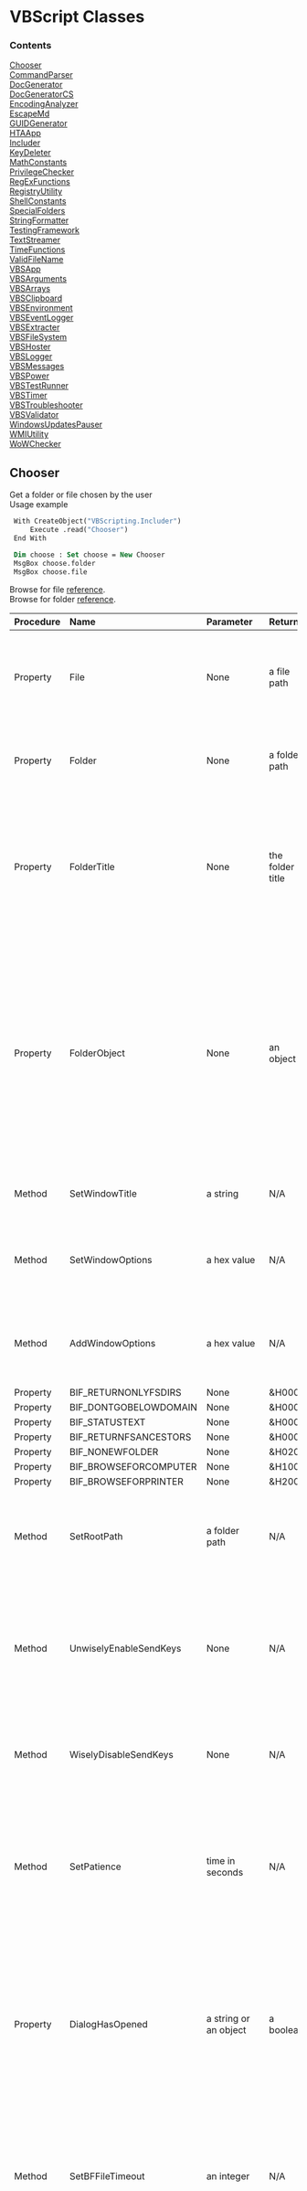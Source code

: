 # VBScript Classes

### Contents

[Chooser](#chooser)  
[CommandParser](#commandparser)  
[DocGenerator](#docgenerator)  
[DocGeneratorCS](#docgeneratorcs)  
[EncodingAnalyzer](#encodinganalyzer)  
[EscapeMd](#escapemd)  
[GUIDGenerator](#guidgenerator)  
[HTAApp](#htaapp)  
[Includer](#includer)  
[KeyDeleter](#keydeleter)  
[MathConstants](#mathconstants)  
[PrivilegeChecker](#privilegechecker)  
[RegExFunctions](#regexfunctions)  
[RegistryUtility](#registryutility)  
[ShellConstants](#shellconstants)  
[SpecialFolders](#specialfolders)  
[StringFormatter](#stringformatter)  
[TestingFramework](#testingframework)  
[TextStreamer](#textstreamer)  
[TimeFunctions](#timefunctions)  
[ValidFileName](#validfilename)  
[VBSApp](#vbsapp)  
[VBSArguments](#vbsarguments)  
[VBSArrays](#vbsarrays)  
[VBSClipboard](#vbsclipboard)  
[VBSEnvironment](#vbsenvironment)  
[VBSEventLogger](#vbseventlogger)  
[VBSExtracter](#vbsextracter)  
[VBSFileSystem](#vbsfilesystem)  
[VBSHoster](#vbshoster)  
[VBSLogger](#vbslogger)  
[VBSMessages](#vbsmessages)  
[VBSPower](#vbspower)  
[VBSTestRunner](#vbstestrunner)  
[VBSTimer](#vbstimer)  
[VBSTroubleshooter](#vbstroubleshooter)  
[VBSValidator](#vbsvalidator)  
[WindowsUpdatesPauser](#windowsupdatespauser)  
[WMIUtility](#wmiutility)  
[WoWChecker](#wowchecker)  


## Chooser
Get a folder or file chosen by the user  
Usage example  
  
```vb
 With CreateObject("VBScripting.Includer") 
     Execute .read("Chooser")
 End With 

 Dim choose : Set choose = New Chooser 
 MsgBox choose.folder 
 MsgBox choose.file 
```
  
Browse for file <a href="http://stackoverflow.com/questions/21559775/vbscript-to-open-a-dialog-to-select-a-filepath"> reference</a>.  
Browse for folder <a href="http://ss64.com/vb/browseforfolder.html"> reference</a>.  
  
| Procedure | Name | Parameter | Return | Comment |
| :-------- | :--- | :-------- | :----- | :------ |
|Property|File|None|a file path|Opens a Choose File dialog and returns the path of a file chosen by the user. Returns an empty string if no folder was selected. Note: The title bar text will say Choose File to Upload.|
|Property|Folder|None|a folder path|Opens a Browse For Folder dialog and returns the path of a folder chosen by the user. Returns an empty string if no folder was selected.|
|Property|FolderTitle|None|the folder title|Opens a Browse For Folder dialog and returns the title of a folder chosen by the user. The title for a normal folder is just the folder name. For a special folder like %UserProfile%, it may be something entirely different. Returns an empty string if no folder was selected.|
|Property|FolderObject|None|an object|Opens a Browse For Folder dialog and returns a Shell.Application BrowseForFolder object for a folder chosen by the user. This object has methods Title and Self.Path, corresponding to this class's FolderTitle and FolderPath, respectively. This method is recommended for when you need both the FolderTitle and FolderPath but only want the user to have to choose once. If no folder was selected, then TypeName(folderObj) = "Nothing" is True.|
|Method|SetWindowTitle|a string|N/A|Sets the title of the Browse For Folder window: i.e. the text below the titlebar.|
|Method|SetWindowOptions|a hex value|N/A|Sets the behavior or behaviors for the Browse For Folder window. The parameter is one or more of the BIF_ constants:  e.g. obj.BIF_EDITBOX + obj.BIF_NONEWFOLDER.|
|Method|AddWindowOptions|a hex value|N/A|Adds a behavior or behaviors to the Browse For Folder window. The parameter is one or more of the BIF_ constants:  e.g. obj.BIF_EDITBOX + obj.BIF_NONEWFOLDER.|
|Property|BIF_RETURNONLYFSDIRS|None|&H0001|None|
|Property|BIF_DONTGOBELOWDOMAIN|None|&H0002|None|
|Property|BIF_STATUSTEXT|None|&H0004|None|
|Property|BIF_RETURNFSANCESTORS|None|&H0008|None|
|Property|BIF_NONEWFOLDER|None|&H0200|None|
|Property|BIF_BROWSEFORCOMPUTER|None|&H1000|None|
|Property|BIF_BROWSEFORPRINTER|None|&H2000|None|
|Method|SetRootPath|a folder path|N/A|Sets the root folder that the Browse For Folder window will allow browsing. Environment variables are allowed. See also the UnwiselyEnableSendKeys method.|
|Method|UnwiselyEnableSendKeys|None|N/A|Optional. Not recommended. Enables sending keystrokes to the Choose File to Upload dialog in order to open at the RootFolder. There is a risk whenever using the WScript.Shell SendKeys method that keystrokes will be sent to the wrong window.|
|Method|WiselyDisableSendKeys|None|N/A|Default setting. Disables SendKeys. The Choose File to Upload dialog will open to the last place a file was selected, regardless of the RootFolder setting.|
|Method|SetPatience|time in seconds|N/A|Sets the maximum time in seconds that the File method waits for the Choose File to Upload dialog to appear before abandoning attempts to open the dialog at the folder specified by RootFolder. Applies only when SendKeys is enabled. Default is 5 (seconds).|
|Property|DialogHasOpened|a string or an object|a boolean|Waits for the specified dialog to appear, then returns False if the specified doesn't appear within the time specified by SetPatience, by default 5 (seconds). Parameter is either a string to match with the title bar text, as when browsing for a file, or else a WshScriptExec object, as when browsing for a folder. Used internally and by the unit test.|
|Method|SetBFFileTimeout|an integer|N/A|Sets the time in seconds after which the Browse For File (Choose File to Upload) dialog will be terminated if a file has not been chosen. A timeout of 0 will allow the dialog to remain open indefinitely. Intended to allow improved testing reliability. Default is 0.|
|Method|SetMaxExecLifetime|WShellExec object, exe, milliseconds|N/A|Terminates a WShellExec process (the Browse for File window for example) after the specified time in milliseconds. Timeout of 0 prevents termination. An example of the exe: "mshta.exe".|

## CommandParser
Command Parser  
  
Runs a specified command and searches the output for a phrase  
  
| Procedure | Name | Parameter | Return | Comment |
| :-------- | :--- | :-------- | :----- | :------ |
|Method|SetCommand|newCmd|N/A|Sets the command to run whose output will be searched. Required before calling GetResult.|
|Method|SetSearchPhrase|newSearchPhrase|N/A|Sets a phase to search for in the command's output. Required before calling GetResult.|
|Property|GetResult|None|a boolean|Runs the sepecified command and returns True if the specified phrase is found in the command output.|
|Method|SetStartPhrase|newStartPhrase|N/A|Sets a unique phrase to identify the output line after which the search begins. Optional. By defualt the output is searched from the beginning.|
|Method|SetStopPhrase|newStopPhrase|N/A|Sets a unique phrase to identify the line that follows the last line of the search. Optional. By defualt, the output is searched to the end.|

## DocGenerator
Generate html and markdown documentation for VBScript code based on well-formed comments.  
Usage Example  
```vb
 With CreateObject("VBScripting.Includer")
     Execute .read("DocGenerator")
 End With
 With New DocGenerator
     .SetTitle "VBScript Utility Classes Documentation"
     .SetDocName "TheDocs.html"
     .SetFilesToDocument "*.vbs | *.wsf | *.wsc"
     .SetScriptFolder = "..\..\class"
     .SetDocFolder = "..\.."
     .Generate
     .View
 End With
```
  
Example of well-formed comments before a Sub statement  
 Note: A remark is required for Methods (Subs).  
  
```vb
'Method: SubName
'Parameters: varName, varType
'Remark: Details about the parameters.
```
Example of well-formed comments before a Property or Function statement.  
Note: A Returns (or Return or Returns: or Return:) is required with a Property or Function.  
  
```vb
'Property: PropertyName
'Returns: a string
'Remark: A remark is not required for a Property or Function.
```
Notes for the comment syntax at the beginning of a script  
Use a single quote (') for general comments <br />  
- use a single quote by itself for an empty line <br />  
- Wrap VBScript code with <code>pre</code> tags, separating multiple lines with &lt;br /&gt;. <br />  
- Wrap other code with <code> code</code> tags, separating multiple lines with &lt;br /&gt;. <br />  
  
Use three single quotes for remarks that should not appear in the documentation <br />  
  
Use four single quotes (''''), if the script doesn't contain a class statement, to separate the general comments at the beginning of the file from the rest of the file.  
  
| Procedure | Name | Parameter | Return | Comment |
| :-------- | :--- | :-------- | :----- | :------ |
|Method|SetScriptFolder|a folder|N/A|Required. Must be set before calling the Generate method. Sets the folder containing the scripts to include in the generated documentation. Environment variables OK. Relative paths OK.|
|Method|SetDocFolder|a folder|N/A|Required. Must be set before calling the Generate method. Sets the folder of the documentation file. Environment variables OK. Relative paths OK.|
|Method|SetDocName|a filename|N/A|Required. Must be set before calling the Generate method. Specifies the name of the documentation file, including the filename extension (.html suggested).|
|Method|SetTitle|a string|N/A|Required. Must be set before calling the Generate method. Sets the title for the documentation.|
|Method|SetFilesToDocument|wildcard(s)|N/A|Optional. Specifies which files to document: default is <strong> *.vbs </strong>. Separate multiple wildcards with &#124;|
|Method|Generate|None|N/A|Generate comment-based documentation for the scripts in the specified folder.|
|Method|View|None|N/A|Open the documentation file for viewing|
|Property|Colorize|-|-|Gets or sets whether a &lt;pre&gt; code blocks (assumed to be VBScript) in the markdown document are colorized. If False (experimental, with GFM), the code lines should not wrap. Default is True.|

## DocGeneratorCS
 DocGeneratorCS class  
  
 Generates html and markdown documentation for C# code from compiler-generated xml files based on three-slash (///) code comments.<br />  
 Four base tags are supported: summary, parameters, returns, and remarks.<br />  
 Within these tags, html tags are supported. <br />  
 Note: Html tags may result in malformed markdown table rows when there is whitespace between adjacent tags.  
  
| Procedure | Name | Parameter | Return | Comment |
| :-------- | :--- | :-------- | :----- | :------ |
|Property|XmlFolder|-|-|Required. Gets or sets the folder containing the .xml files autogenerated by the C# compiler. Relative paths and environment variables are supported.|
|Property|OutputFile|-|-|Required. Gets or sets the path and base name of the output files, not including  the .html and .md filename extensions. Older versions, if any, will be overwritten. Relative paths and environment variables are supported.|
|Method|Generate|None|N/A|Generates html and markdown code documentation. Requires .xml files to have been generated by the C# compiler.|
|Method|ViewHtml|None|N/A|Opens the html document with the default viewer.|
|Method|ViewMarkdown|None|N/A|Opens the markdown document with the default viewer.|

## EncodingAnalyzer
Provides various properties to analyze a file's encoding  
Usage example  
```vb
With CreateObject("VBScripting.Includer")
    Execute .read("EncodingAnalyzer")
End With
 
With New EncodingAnalyzer.SetFile(WScript.Arguments(0))
    MsgBox "isUTF16LE: " & .isUTF16LE
End With
```
  
Stackoverflow references: <a href="http://stackoverflow.com/questions/3825390/effective-way-to-find-any-files-encoding"> 1</a>, <a href="http://stackoverflow.com/questions/1410334/filesystemobject-reading-unicode-files"> 2</a>.  
  
| Procedure | Name | Parameter | Return | Comment |
| :-------- | :--- | :-------- | :----- | :------ |
|Property|SetFile|a filespec|an object self reference|Required. Specifies the file whose encoding is to be determined. Relative paths are permitted, relative to the current directory.|
|Property|isUTF16LE|None|a boolean|Returns a boolean indicating whether the file specified by SetFile is Unicode Little Endian, <strong> aka Unicode</strong>.|
|Property|isUTF16BE|None|a boolean|Returns a boolean indicating whether the file specified by SetFile is Unicode Big Endian.|
|Property|isUTF7|None|a boolean|Returns a boolean indicating whether the file specified by SetFile is UTF7.|
|Property|isUTF8|None|a boolean|Returns a boolean indicating whether the file specified by SetFile is UTF8.|
|Property|isUTF32|None|a boolean|Returns a boolean indicating whether the file specified by SetFile is UTF32.|
|Property|isAscii|None|a boolean|Returns a boolean indicating whether the file specified by SetFile is Ascii.|
|Property|GetType|None|a string|Returns one of the following strings according the format of the file set by SetFile: Ascii, UTF16LE, UTF16BE, UTF7, UTF8, UTF32.|
|Property|GetCurrentDirectory|None|a folder|Returns the current directory|
|Method|SetCurrentDirectory|a folder|N/A|Sets the current directory.|
|Property|GetByte|BOM byte number|an integer|Returns the Ascii value, 0 to 255, of the byte specified. The parameter must be an integer: one of 0, 1, 2, or 3. These represent the first four bytes in the file, the Byte Order Mark (BOM).|

## EscapeMd
EscapeMd and EscapeMd2 Functions  
Escapes markdown special characters.  
  
| Procedure | Name | Parameter | Return | Comment |
| :-------- | :--- | :-------- | :----- | :------ |
|Property|EscapeMd|unescaped string|escaped string|Returns a string with Markdown special characters escaped.|
|Property|EscapeMd2|unescaped string|escaped string|Returns a string with a minimal amount of Markdown special characters escaped. <a href="http://www.theukwebdesigncompany.com/articles/entity-escape-characters.php"> Escape codes</a>.|

## GUIDGenerator
Generate a unique GUID  
Usage example  
```vb
 With CreateObject("VBScripting.Includer")
     Execute .read("GUIDGenerator")
 End With
 InputBox "",, New GUIDGenerator
```
  
| Procedure | Name | Parameter | Return | Comment |
| :-------- | :--- | :-------- | :----- | :------ |
|Property|Generate|None|a GUID|Returns a unique GUID. Generate is the default property for the class, so the property name is optional. A sample GUID: {928507A9-7958-4E6E-A0B1-C33A5D4D602A}|
|Method|SetUppercase|None|N/A|Configure the Generate property to return uppercase, the default.|
|Method|SetLowercase|None|N/A|Configure the Generate property to return lowercase|

## HTAApp
HTAApp class  
Supports the VBSApp class, providing .hta functionality.  
  
| Procedure | Name | Parameter | Return | Comment |
| :-------- | :--- | :-------- | :----- | :------ |
|Method|Sleep|an integer|N/A|Pauses execution of the script or .hta for the specified number of milliseconds.|
|Method|PrepareToSleep|None|N/A|Required before calling the Sleep method when AlwaysPrepareToSleep is False in HTAApp.config.|
|Property|GetFilespec|None|a string|Returns the filespec of the calling .hta file.|
|Property|GetArgs|None|an array|Returns the mshta.exe command line args as an array, including the .hta filespec, which has index 0.|

## Includer
  
The Includer object helps with dependency management, and can be used in a .wsf, .vbs, or .hta script.  
  
How it works: The Read method returns the contents of a .vbs class file--or any other text file.  
  
Usage example  
```vb
 With CreateObject("VBScripting.Includer")
     Execute .read("WMIUtility.vbs") '.vbs may be omitted
     Execute .read("TextStreamer")
 End With
 Dim wmi : Set wmi = New WMIUtility
 Dim streamer : Set streamer = New TextStreamer 
```
  
Relative paths may be used and are relative to the location of the class folder.  
  
Registration  
  
Although Windows Script Component (.wsc) files must be registered--unless used with GetObject("script:" & AbsolutePathToWscFile)--right clicking <code> Includer.wsc</code> and selecting Register probably <strong> will not work</strong>. Instead,  
1) Run the Setup.vbs in the project folder. Or,  
2) Run the following commands in a command window with elevated privileges. The first command applies to 64-bit systems and 32-bit systems. The second command applies only to 64-bit systems.  
  
<code>     %SystemRoot%\System32\regsvr32.exe &lt;absolute-path-to&gt;\Includer.wsc </code> <br /> <code>     %SystemRoot%\SysWow64\regsvr32.exe &lt;absolute-path-to&gt;\Includer.wsc </code>  
  
| Procedure | Name | Parameter | Return | Comment |
| :-------- | :--- | :-------- | :----- | :------ |
|Property|GetObj|className|An object|Returns an object based on the VBScript class with the specified name. Requires a .wsc Windows Script Component file in \class\wsc. See StringFormatter.wsc for an example.|
|Property|Read|a file|the file contents|Returns the contents of the specified file, which may be expressed either as an abolute path, or as a relative path relative to the <code> class</code> folder. The file name extension may be omitted for .vbs files.|
|Property|ReadFrom|file, path|file contents|Returns the contents of the specified file, which may be expressed either as an abolute path, or as a relative path relative to the path specified. The file name extension may be omitted for .vbs files.|
|Property|LibraryPath|None|a folder path|Returns the resolved, absolute path of the folder that contains Includer.wsc, which is the reference for relative paths passed to the Read and ReadFrom methods.|

## KeyDeleter
Deletes a registry key and all of its subkeys.  
  
| Procedure | Name | Parameter | Return | Comment |
| :-------- | :--- | :-------- | :----- | :------ |
|Method|DeleteKey|root, key|N/A|Deletes the specified registry key and all of its subkeys. Use one of the root constants for the first parameter.|
|Property|HKCR|None|&H80000000|Provides a value suitable for the first parameter of the DeleteKey method.|
|Property|HKCU|None|&H80000001|Provides a value suitable for the first parameter of the DeleteKey method.|
|Property|HKLM|None|&H80000002|Provides a value suitable for the first parameter of the DeleteKey method.|
|Property|HKU|None|&H80000003|Provides a value suitable for the first parameter of the DeleteKey method.|
|Property|HKCC|None|&H80000005|Provides a value suitable for the first parameter of the DeleteKey method.|
|Property|Result|None|an integer|Returns a code indicating the result of the most recent DeleteKey call. Codes can be looked up in <a href="https://msdn.microsoft.com/en-us/library/aa393978(v=vs.85).aspx">WbemErrEnum</a>|
|Property|Delete|a boolean|a boolean|Gets or sets the boolean that controls whether the key is actually deleted.|

## MathConstants
| Procedure | Name | Parameter | Return | Comment |
| :-------- | :--- | :-------- | :----- | :------ |
|Property|Pi|None|3.14159...|None|
|Property|DEGRAD|None|Pi/180|Used to convert degrees to radians|
|Property|RADEG|None|180/Pi|Used to convert radians to degrees|

## PrivilegeChecker
Default property Privileged returns True if the calling script has elevated privileges.  
Usage example  
```vb
 With CreateObject("VBScripting.Includer") 
     Execute .read("PrivilegeChecker") 
 End With 
 Dim pc : Set pc = New PrivilegeChecker 
 If pc Then 
     WScript.Echo "Privileges are elevated" 
 Else 
     WScript.Echo "Privileges are not elevated" 
 End If 
```
  
Reference: <a href="http://stackoverflow.com/questions/4051883/batch-script-how-to-check-for-admin-rights/21295806"> stackoverflow.com</a>  
  
| Procedure | Name | Parameter | Return | Comment |
| :-------- | :--- | :-------- | :----- | :------ |
|Property|Privileged|None|a boolean|Returns True if the calling script is running with elevated privileges, False if not. Privileged is the default property.|

## RegExFunctions
Regular Expression functions - a work in progress  
  
Usage example  
```vb
  With CreateObject("VBScripting.Includer")
      Execute .read("RegExFunctions")
  End With
  
  Dim reg : Set reg = New RegExFunctions
  reg.SetTestString "'Method SetSomething"
  reg.SetPattern "(M).*(od).*(tS)"
  
  Dim s, submatch, subs : s = ""
  Set subs = reg.GetSubMatches
  
  For Each submatch In subs
      s = s & " " & submatch
  Next
  MsgBox s 'M od tS 
```
  
| Procedure | Name | Parameter | Return | Comment |
| :-------- | :--- | :-------- | :----- | :------ |
|Property|Pattern|wildcard|a regex expression|Returns a regex expression equivalent to the specified wildcard expression(s). Delimit multiple wildcards with |.|
|Property|re|None|an object reference|Returns a reference to the RegExp object instance|
|Method|SetPattern|a regex pattern|N/A|Required before calling FirstMatch or GetSubMatches. Sets the pattern of the RegExp object instance|
|Method|SetTestString|a string|N/A|Required before calling FirstMatch or GetSubMatches. Specifies the string against which the regex pattern will be tested.|
|Method|SetIgnoreCase|a boolean|N/A|Optional. Specifies whether the regex object will ignore case. Default is False.|
|Method|SetGlobal|a boolean|N/A|Optional. Specifies whether the pattern should match all occurrences in the search string or just the first one. Default is False.|
|Property|GetSubMatches|None|an object|Returns the RegExp SubMatches object for the specified pattern and test string. The matches can be accessed with a For Each loop. See general usage comments. Work in progress. You must handle errors in case there are no matches.|
|Property|FirstMatch|None|a string|Regarding the string specified by SetTestString, returns the first substring in the string that matches the regex pattern specified by SetPattern.|

## RegistryUtility
Provides functions relating to the Windows&reg; registry  
  
Usage example  
```vb
  With CreateObject("VBScripting.Includer") 
      Execute .read("RegistryUtility") 
  End With 
  Dim reg : Set reg = New RegistryUtility 
  Dim key : key = "SOFTWARE\Microsoft\Windows NT\CurrentVersion" 
  MsgBox reg.GetStringValue(reg.HKLM, key, "ProductName") 
```
  
Set valueName to vbEmpty or "" (two double quotes) to specify a key's default value.  
  
StdRegProv docs <a href="https://msdn.microsoft.com/en-us/library/aa393664(v=vs.85).aspx"> online</a>.  
  
| Procedure | Name | Parameter | Return | Comment |
| :-------- | :--- | :-------- | :----- | :------ |
|Method|SetPC|a computer name|N/A|Optional. A dot (.) can be used for the local computer (default), in place of the computer name.|
|Property|GetStringValue|rootKey, subKey, valueName|a string|Returns the value of the specified registry location. The specified registry entry must be of type string (REG_SZ).|
|Method|SetStringValue|rootKey, subKey, valueName, value|N/A|Writes the specified REG_SZ value to the specified registry location. Writing to HKLM or HKCR requires elevated privileges.|
|Property|GetExpandedStringValue|rootKey, subKey, valueName|a string|Returns the value of the specified registry location. The specified registry entry must be of type REG_EXPAND_SZ.|
|Method|SetExpandedStringValue|rootKey, subKey, valueName, value|N/A|Writes the specified REG_EXPAND_SZ value to the specified registry location. Writing to HKLM or HKCR requires elevated privileges.|
|Property|GetDWordValue|rootKey, subKey, valueName|a string|Returns the value of the specified registry location. The specified registry entry must be of type REG_EXPAND_SZ.|
|Method|SetDWordValue|rootKey, subKey, valueName, value|N/A|Writes the specified REG_EXPAND_SZ value to the specified registry location. Writing to HKLM or HKCR requires elevated privileges.|
|Property|HKLM|None|&H80000002|Represents HKEY_LOCAL_MACHINE. For use with the rootKey parameter.|
|Property|HKCU|None|&H80000001|Represents HKEY_CURRENT_USER. For use with the rootKey parameter.|
|Property|HKCR|None|&H80000000|Represents HKEY_CLASSES_ROOT. For use with the rootKey parameter.|
|Property|GetPC|None|a string|Returns the name of the current computer. <strong> .</strong> (dot) indicates the local computer.|
|Property|GetRegValueType|rootKey, subKey, valueName|an integer|Returns a registry key value type integer.|
|Method|EnumValues|rootKey, subKey, aNames, aTypes|N/A|Enumerates the value names and their types for the specified key. The aNames and aTypes parameters are populated with arrays of key value name strings and type integers, respectively. Wraps the StdRegProv EnumValues method, effectively fixing its <a href="https://groups.google.com/forum/#!topic/microsoft.public.win32.programmer.wmi/10wMqGWIfms"> lonely Default Value bug</a>, except that with HKCR and HKLM, elevated privileges are required or else aNames and aValues may be null if the default value is the only value.|
|Property|REG_SZ|None|1|Returns a registry value type constant.|
|Property|REG_EXPAND_SZ|None|2|Returns a registry value type constant.|
|Property|REG_BINARY|None|3|Returns a registry value type constant.|
|Property|REG_DWORD|None|4|Returns a registry value type constant.|
|Property|REG_MULTI_SZ|None|7|Returns a registry value type constant.|
|Property|REG_QWORD|None|11|Returns a registry value type constant.|
|Property|GetRegValueTypeString|rootKey, subKey, valueName|a string|Returns a registry key value type string suitable for use with WScript.Shell RegWrite method argument #3. That is, one of "REG_SZ", "REG_EXPAND_SZ", "REG_BINARY", or "REG_DWORD".|

## ShellConstants
Constants for use with WScript.Shell.Run  
  
| Procedure | Name | Parameter | Return | Comment |
| :-------- | :--- | :-------- | :----- | :------ |
|Property|RunHidden|None|0|Window opens hidden. <br /> For use with Run method parameter #2|
|Property|RunNormal|None|1|Window opens normal. <br /> For use with Run method parameter #2|
|Property|RunMinimized|None|2|Window opens minimized. <br /> For use with Run method parameter #2|
|Property|RunMaximized|None|3|Window opens maximized. <br /> For use with Run method parameter #2|
|Property|Synchronous|None|True|Script execution halts and waits for the called process to exit. <br /> For use with Run method parameter #3|
|Property|Asynchronous|None|False|Script execution proceeds without waiting for the called process to exit. <br /> For use with Run method parameter #3|

## SpecialFolders
An enum and wrapper for WScript.Shell.SpecialFolders  
Usage example  
```vb
     With CreateObject("VBScripting.Includer") 
         Execute .read("SpecialFolders") 
     End With 
   
     Dim sf : Set sf = New SpecialFolders 
     MsgBox sf.GetPath(sf.AllUsersDesktop) 'C:\Users\Public\Desktop 
```
  
| Procedure | Name | Parameter | Return | Comment |
| :-------- | :--- | :-------- | :----- | :------ |
|Property|GetPath|a special folder alias|a folder path|Returns the absolute path of the specified special folder. This is the default property, so the property name is optional.|
|Property|GetAliasList|None|a string|Returns a comma + space delimited list of the aliases of all the special folders.|
|Property|GetAliasArray|None|an array of strings|Returns an array of the aliases of all the special folders.|
|Property|AllUsersDesktop|None|a string|Returns a special folder alias having the exact same characters as the property name|
|Property|AllUsersStartMenu|None|a string|Returns a special folder alias having the exact same characters as the property name|
|Property|AllUsersPrograms|None|a string|Returns a special folder alias having the exact same characters as the property name|
|Property|AllUsersStartup|None|a string|Returns a special folder alias having the exact same characters as the property name|
|Property|Desktop|None|a string|Returns a special folder alias having the exact same characters as the property name|
|Property|Favorites|None|a string|Returns a special folder alias having the exact same characters as the property name|
|Property|Fonts|None|a string|Returns a special folder alias having the exact same characters as the property name|
|Property|MyDocuments|None|a string|Returns a special folder alias having the exact same characters as the property name|
|Property|NetHood|None|a string|Returns a special folder alias having the exact same characters as the property name|
|Property|PrintHood|None|a string|Returns a special folder alias having the exact same characters as the property name|
|Property|Programs|None|a string|Returns a special folder alias having the exact same characters as the property name|
|Property|Recent|None|a string|Returns a special folder alias having the exact same characters as the property name|
|Property|SendTo|None|a string|Returns a special folder alias having the exact same characters as the property name|
|Property|StartMenu|None|a string|Returns a special folder alias having the exact same characters as the property name|
|Property|Startup|None|a string|Returns a special folder alias having the exact same characters as the property name|
|Property|Templates|None|a string|Returns a special folder alias having the exact same characters as the property name|

## StringFormatter
 StringFormatter.vbs is the script for StringFormatter.wsc  
  
Provides string formatting functions  
  
Three instantiation examples:  
```vb
 With CreateObject("VBScripting.Includer") 
      Execute .read("StringFormatter") 
      Dim fm : Set fm = New StringFormatter 
 End With 
```
or   
```vb
 With CreateObject("VBScripting.Includer") 
      Dim fm : Set fm = .GetObj("StringFormatter") 
 End With 
```
or   
```vb
 Dim fm : Set fm = CreateObject("VBScripting.StringFormatter") 
```
Usage examples:  
```vb
 WScript.Echo fm.format(Array("MsgBox ""%s: "" & %s", "Result", -5.1)) 'MsgBox "Result: " & -5.1 
 
 WScript.Echo fm.pluralize(3, "dog") '3 dogs 
 WScript.Echo fm.pluralize(1, "dog") '1 dog 
 WScript.Echo fm.pluralize(0, "dog") '0 dogs 
 fm.SetZeroSingular 
 WScript.Echo fm.pluralize(0, "dog") '0 dog 
 WScript.Echo fm.pluralize(1, Split("person people")) '1 person 
 WScript.Echo fm.pluralize(2, Split("person people")) '2 people 
 WScript.Echo fm.pluralize(12, "egg") '12 eggs 
```
  
| Procedure | Name | Parameter | Return | Comment |
| :-------- | :--- | :-------- | :----- | :------ |
|Property|Format|array|a string|Returns a formatted string. The parameter is an array whose first element contains the pattern of the returned string. The first %s in the pattern is replaced by the next element in the array. The second %s in the pattern is replaced by the next element in the array, and so on. Variant subtypes tested OK with %s include string, integer, and single. Format is the default property for the class, so the property name is optional. If there are too many or too few %s instances, then an error will be raised.|
|Method|SetSurrogate|a string|N/A|Optional. Sets the string that the Format method will replace with the specified array element(s), %s by default.|
|Property|Pluralize|count, noun|a string|Returns a string that may or may not be pluralized, depending on the specified count. If the noun has irregular pluralization, pass in a two-element array: <code> Split("person people")</code>. Otherwise, you may pass in either a singular noun as a string, <code> red herring</code>, or else a two-element array, <code> Split("red herring | red herrings", "|")</code>.|
|Method|SetZeroSingular|None|N/A|Optional. Changes the default behavior of considering a count of zero to be plural.|
|Method|SetZeroPlural|None|N/A|Optional. Restores the default behavior of considering a count of zero to be plural.|

## TestingFramework
A lightweight testing framework  
Usage example  
 ```vb
     With CreateObject("VBScripting.Includer") 
         Execute .read("VBSValidator") 
         Execute .read("TestingFramework") 
     End With 
     Dim val : Set val = New VBSValidator 'class under test 
     With New TestingFramework 
         .describe "VBSValidator class" 
         .it "should return False when IsBoolean is given a string" 
             .AssertEqual val.IsBoolean("sdfjke"), False 
         .it "should raise an error when EnsureBoolean is given a string" 
             Dim nonBool : nonBool = "a string" 
             On Error Resume Next 
                 val.EnsureBoolean(nonBool) 
                 .AssertErrorRaised 
                 Dim errDescr : errDescr = Err.Description 'capture the error information 
                 Dim errSrc : errSrc = Err.Source 
             On Error Goto 0 
     End With 
```
  
 See also VBSTestRunner  
  
| Procedure | Name | Parameter | Return | Comment |
| :-------- | :--- | :-------- | :----- | :------ |
|Method|describe|unit description|N/A|Sets the description for the unit under test. E.g. .describe "DocGenerator class"|
|Method|it|an expectation|N/A|Sets the specification, a.k.a. spec, which is a description of some expectation to be met by the unit under test. E.g. .it "should return an integer"|
|Property|GetSpec|None|a string|Returns the specification string for the current spec.|
|Method|ShowPendingResult|None|N/A|Flushes any pending results. Generally for internal use, but may occasionally be helpful prior to an ad hoc StdOut comment, so that the comment shows up in the output in its proper place.|
|Method|AssertEqual|actual, expected|N/A|Asserts that the specified two variants, of any subtype, are equal.|
|Method|AssertErrorRaised|None|N/A|Asserts that an error should be raised by one or more of the preceeding statements. The statement(s), together with the AssertErrorRaised statement, should be wrapped with an <br /> <pre style='white-space: nowrap;'> On Error Resume Next <br /> On Error Goto 0 </pre> block.|
|Method|DeleteFiles|an array|N/A|Deletes the specified files. The parameter is an array of filespecs. Relative paths may be used.|
|Property|MessageAppeared|caption, seconds, keys|a boolean|Waits for the specified maximum time (seconds) for a dialog with the specified title-bar text (caption). If the dialog appears, acknowleges it with the specified keystrokes (keys) and returns True. If the time elapses without the dialog appearing, returns False.|
|Method|ShowSendKeysWarning|None|N/A|Shows a SendKeys warning: a warning message to not make mouse clicks or key presses.|
|Method|CloseSendKeysWarning|None|N/A|Closes the SendKeys warning.|

## TextStreamer
Open a file as a text stream for reading, writing, or appending.  
Methods for use with the text stream that is returned by the Open method:  
<em> Reading methods: </em> Read, ReadLine, ReadAll <br /> <em> Writing methods: </em> Write, WriteLine, WriteBlankLines <br /> <em> Reading or Writing methods: </em> Close, Skip, SkipLine <br /> <em> Reading or writing properties: </em> AtEndOfLine, AtEndOfStream, Column, Line  
  
| Procedure | Name | Parameter | Return | Comment |
| :-------- | :--- | :-------- | :----- | :------ |
|Property|Open|None|an object|Returns a text stream object according to the specified settings (methods beginning with Set...)|
|Method|SetFile|a filespec|N/A|Specifies the file to be opened by the text streamer. Can include environment variable names. The default file is a random-named .txt file on the desktop.|
|Method|SetFolder|a folder|N/A|Specifies the folder of the file to be opened by the text streamer. Can include environment variables. Default is %UserProfile%\Desktop|
|Method|SetFileName|a file name|N/A|Specifies the file name, including extension, of the file to be opened by the text streamer. Default is a randomly named .txt file.|
|Method|SetForReading|None|N/A|Prepares the text stream to be opened for reading|
|Method|SetForWriting|None|N/A|Prepares the text stream to be opened for writing|
|Method|SetForAppending|None|N/A|Prepares the text stream to be opened for appending (default)|
|Method|SetCreateNew|None|N/A|Allows a new file to be created (default)|
|Method|SetDontCreateNew|None|N/A|Prevents a new file from being created if the file doesn't already exist|
|Method|SetAscii|None|N/A|Sets the expectation that the file will be Ascii (default)|
|Method|SetUnicode|None|N/A|Sets the expectation that the file will be Unicode|
|Method|SetSystemDefault|None|N/A|Uses Ascii or Unicode according to the system default|
|Method|View|None|N/A|Opens the file for viewing|
|Method|CloseViewer|None|N/A|Close the file viewer. From the docs: Use the Terminate method only as a last resort since some applications do not clean up properly. As a general rule, let the process run its course and end on its own. The Terminate method attempts to end a process using the WM_CLOSE message. If that does not work, it kills the process immediately without going through the normal shutdown procedure.|
|Method|SetViewer|filespec|N/A|Sets the filespec of an alternate file viewer to use with the View method.The default viewer is Notepad.|
|Method|Delete|None|N/A|Deletes the streamer file|
|Method|Run|None|N/A|Open/Run the file, assuming it has an executable file extension.|
|Property|GetFile|None|a filespec|Returns the filespec of the file that is open or set to be opened by the text streamer. Environment variables are not expanded.|
|Property|GetFileName|None|a file name|Returns the file name of the file that is open or set to be opened by the text streamer. Environment variables are not expanded.|
|Property|GetFolder|None|a folder|Returns the folder of the file that is open or set to be opened by the text streamer. Environment variables are not expanded.|
|Property|GetCreateMode|None|a boolean|Gets the current CreateMode setting. Returns one of these stream constants: bDontCreateNew or bCreateNew.|
|Property|GetStreamMode|None|an integer|Gets the current StreamMode setting. Returns one of these stream constants: iForReading, iForWriting, iForAppending|
|Property|GetStreamFormat|None|a tristate boolean|Gets the current StreamFormat setting. Returns one of these stream constants: tbAscii, tbUnicode, tbSystemDefault|

## TimeFunctions
| Procedure | Name | Parameter | Return | Comment |
| :-------- | :--- | :-------- | :----- | :------ |
|Method|SetFirstDOW|an integer|N/A|Specifies the first day of the week. Parameter can be one of the VBScript constants vbSunday, vbMonday, ...|
|Property|LetDOWBeAbbreviated|a boolean|N/A|Specifies whether day-of-the-week strings should be abbreviated: Default is False.|
|Property|TwoDigit|a number|a two-char string|Returns a two-char string that may have a leading 0, given a numeric integer/string/variant of length one or two|
|Property|DOW|a date|a day of the week|Returns a day of the week string, e.g. Monday, given a VBS date|
|Property|GetFormattedDay|a date|a date string|Returns a formatted day string; e.g. 2016-09-15-Sat|
|Property|GetFormattedTime|a date|a date string|Returns a formatted 24-hr time string: e.g. 13:38:45 or 00:45:32|

## ValidFileName
Provides for modifying a string to remove characters that are not suitable for use in a Windows&reg; file name.  
Usage Example  
```vb
     With CreateObject("VBScripting.Includer") 
         Execute .read("ValidFileName") 
     End With 
  
     MsgBox GetValidFileName("test\ing") 'test-ing 
```
  
ValidFileName.vbs provides an example of introductory comments in a script that lacks a Class statement: With DocGenerator.vbs, a line beginning with '''' (four single quotes) may be used instead of a Class statement, in order to end the introductory comments section.  
  
| Procedure | Name | Parameter | Return | Comment |
| :-------- | :--- | :-------- | :----- | :------ |
|Property|GetValidFileName|a file name candidate|a valid file name|Returns a string suitable for use as a file name: Removes <strong> \ / : * ? " < > | %20 # </strong> and replaces them with a hyphen/dash (-)|

## VBSApp
VBSApp class  
Intended to support identical handling of class procedures by .vbs/.wsf files and .hta files.  
This can be useful when writing a class that might be used in both types of "apps".  
Four ways to instantiate  
For .vbs/.wsf scripts,  
 ```vb
  Dim app : Set app = CreateObject("VBScripting.VBSApp") 
  app.Init WScript 
```
For .hta applications,  
 ```vb
  Dim app : Set app = CreateObject("VBScripting.VBSApp") 
  app.Init document 
```
If the script may be used in .vbs/.wsf scripts or .hta applications  
 ```vb
  With CreateObject("VBScripting.Includer") 
      Execute .read("VBSApp") 
  End With 
  Dim app : Set app = New VBSApp 
```
Alternate method for both .hta and .vbs/.wsf,  
 ```vb
  Set app = CreateObject("VBScripting.VBSApp") 
  If "HTMLDocument" = TypeName(document) Then 
      app.Init document 
  Else app.Init WScript 
  End If 
```
Examples  
 ```vb
  'test.vbs "arg one" "arg two" 
  With CreateObject("VBScripting.Includer") 
      Execute .read("VBSApp") 
  End With 
  Dim app : Set app = New VBSApp 
  MsgBox app.GetName 'test.vbs 
  MsgBox app.GetArg(1) 'arg two 
  MsgBox app.GetArgsCount '2 
  app.Quit 
```
  
 ```vb
  <!-- test.hta "arg one" "arg two" --> 
  <hta:application icon="msdt.exe"> 
      <script language="VBScript"> 
          With CreateObject("VBScripting.Includer") 
              Execute .read("VBSApp") 
          End With 
          Dim app : Set app = New VBSApp 
          MsgBox app.GetName 'test.hta 
          MsgBox app.GetArg(1) 'arg two 
          MsgBox app.GetArgsCount '2 
          app.Quit 
      </script> 
  </hta:application> 
```
  
| Procedure | Name | Parameter | Return | Comment |
| :-------- | :--- | :-------- | :----- | :------ |
|Property|GetArgs|None|array of strings|Returns an array of command-line arguments.|
|Property|GetArgsString|None|a string|Returns the command-line arguments string. Can be used when restarting a script for example, in order to retain the original arguments. Each argument is wrapped wih double quotes. The return string has a leading space, by design, unless there are no arguments.|
|Property|GetArg|an integer|a string|Returns the command-line argument having the specified zero-based index.|
|Property|GetArgsCount|None|an integer|Returns the number of arguments.|
|Property|GetFullName|None|a string|Returns the filespec of the calling script or hta.|
|Property|GetFileName|None|a string|Returns the name of the calling script or hta, including the filename extension.|
|Property|GetBaseName|None|a string|Returns the name of the calling script or hta, without the filename extension.|
|Property|GetExtensionName|None|a string|Returns the filename extension of the calling script or hta.|
|Property|GetParentFolderName|None|a string|Returns the folder that contains the calling script or hta.|
|Property|GetExe|None|a string|Returns "mshta.exe" to hta files, and "wscript.exe" or "cscript.exe" to scripts, depending on the host.|
|Method|RestartWith|#1: host; #2: switch; #3: elevating|N/A|Restarts the script/app with the specified host (typically "wscript.exe", "cscript.exe", or "mshta.exe") and retaining the command-line arguments. Paramater #2 is a cmd.exe switch, "/k" or "/c". Parameter #3 is a boolean, True if restarting with elevated privileges. If userInteractive, first warns user that the User Account Control dialog will open.|
|Method|SetUserInteractive|boolean|N/A|Sets userInteractive value. Setting to True can be useful for debugging. Default is True.|
|Property|GetUserInteractive|None|boolean|Returns the userInteractive setting. This setting also may affect the visibility of selected console windows.|
|Method|SetVisibility|0 (hidden) or 1 (normal)|N/A|Sets the visibility of selected command windows. SetUserInteractive also affects this setting. Default is True.|
|Property|GetVisibility|None|0 (hidden) or 1 (normal)|Returns the current visibility setting. SetUserInteractive also affects this setting.|
|Method|Quit|None|N/A|Gracefully closes the hta/script.|
|Method|Sleep|an integer|N/A|Pauses execution of the script or .hta for the specified number of milliseconds.|
|Property|WScriptHost|None|"wscript.exe"|Can be used as an argument for the method RestartIfNotPrivileged.|
|Property|CScriptHost|None|"cscript.exe"|Can be used as an argument for the method RestartIfNotPrivileged.|
|Property|GetHost|None|"wscript.exe" or "cscript.exe" or "mshta.exe"|Returns the current host. Can be used as an argument for the method RestartIfNotPrivileged.|

## VBSArguments
Functions related to VBScript command-line arguments  
  
| Procedure | Name | Parameter | Return | Comment |
| :-------- | :--- | :-------- | :----- | :------ |
|Property|GetArgumentsString|None|a string containing all command-line arguments|For use when restarting a script, in order to retain the original arguments. Each argument is wrapped wih quotes, which are stripped off as they are read back in. The return string has a leading space, by design, unless there are no arguments|

## VBSArrays
| Procedure | Name | Parameter | Return | Comment |
| :-------- | :--- | :-------- | :----- | :------ |
|Property|Uniques|an array|an array|Returns an array with no duplicate items, given an array that may have some.|
|Property|RemoveFirstElement|an array of strings|an array of strings|Returns a array without the first element of the specified array.|
|Property|CollectionToArray|a collection of strings|array of strings|Can be used to convert the WScript.Arguments object to an array, for example.|

## VBSClipboard
Clipboard procedures  
  
| Procedure | Name | Parameter | Return | Comment |
| :-------- | :--- | :-------- | :----- | :------ |
|Method|SetClipboardText|a string|N/A|Copies the specified string to the clipboard. Uses clip.exe, which shipped with Windows&reg; Vista / Server 2003 through Windows 10.|
|Property|GetClipboardText|None|a string|Returns text from the clipboard|

## VBSEnvironment
| Procedure | Name | Parameter | Return | Comment |
| :-------- | :--- | :-------- | :----- | :------ |
|Property|Expand|a string|a string|Expands environment variable(s); e.g. convert %UserProfile% to C:\Users\user42|
|Property|Collapse|a string|a string|Collapses a string that may contain one or more substrings that can be shortened to an environment variable.|
|Method|CreateUserVar|varName, varValue|N/A|Create or set a user environment variable|
|Method|SetUserVar|varName, varValue|N/A|Set or create a user environment variable|
|Property|GetUserVar|a variable name|the variable value|Returns the value of the specified user environment variable|
|Method|RemoveUserVar|varName|N/A|Removes a user environment variable|
|Method|CreateProcessVar|varName, varValue|N/A|Create a process variable|
|Method|SetProcessVar|varName, varValue|N/A|Sets or creates a process environment variable|
|Property|GetProcessVar|varName|the variable value|Returns the value of the specified environment variable|
|Method|RemoveProcessVar|varName|N/A|Removes the specified process environment variable|
|Property|GetDefaults|None|an array|Returns an array of common environment variables pre-installed with some versions of Windows&reg;. Not exhaustive.|

## VBSEventLogger
Logs messages to the Application event log.  
  
Wraps the LogEvent method of the WScript.Shell object.  
  
To see a log entry, type EventVwr at the command prompt to open the Event Viewer, expand Windows Logs, and select Application. The log Source will be WSH. Or you can use the CreateCustomView method to create an entry in the Event Viewer's Custom Views section.  
  
Usage example:  
 ```vb
  With CreateObject("VBScripting.Includer") 
      Execute .read("VBSEventLogger") 
  End With 
   
  Dim logger : Set logger = New VBSEventLogger 
  logger.log logger.INFORMATION, "message 1" 
  logger logger.INFORMATION, "message 2" 
  logger 4, "message 3" 
  logger 1, "error message" 
   
  logger.CreateCustomView 'create a custom view in the Event Viewer 
  logger.OpenViewer 'open EventVwr.msc 
```
  
| Procedure | Name | Parameter | Return | Comment |
| :-------- | :--- | :-------- | :----- | :------ |
|Method|Log|eventType, message|N/A|Adds an event entry to a log file with the specified message. This is the default method, so the method name is optional.|
|Method|CreateCustomView|None|N/A|Creates a Custom View in the Event Viewer, eventvwr.msc, named WSH Logs. The User Account Control dialog will open, in order to confirm elevation of privileges. Based on VBSEventLoggerCustomView.xml.|
|Method|OpenViewer|None|N/A|Opens the Windows&reg; Event Viewer, eventvwr.msc|
|Property|SUCCESS|None|0|Returns a value for use as an "eventType" parameter|
|Property|ERROR|None|1|Returns a value for use as an "eventType" parameter|
|Property|WARNING|None|2|Returns a value for use as an "eventType" parameter|
|Property|INFORMATION|None|4|Returns a value for use as an "eventType" parameter|
|Property|AUDIT_SUCCESS|None|8|Returns a value for use as an "eventType" parameter|
|Property|AUDIT_FAILURE|None|16|Returns a value for use as an "eventType" parameter|
|Method|OpenConfigFolder|None|N/A|Opens the Event Viewer configuration folder, by default "%ProgramData%\Microsoft\Event Viewer". The Views subfolder contains the .xml files defining the custom views.|
|Method|OpenLogFolder|None|N/A|Opens the folder with the .evtx files that contain the event logs, by default "%SystemRoot%\System32\Winevt\Logs". Application.evtx holds the WSH data.|

## VBSExtracter
For extracting a string from a text file, given a regular expression  
  
| Procedure | Name | Parameter | Return | Comment |
| :-------- | :--- | :-------- | :----- | :------ |
|Method|SetPattern|a regex pattern|N/A|Required. Specifies the text to be extracted. Non-regex expressions containing any of the regex special characters <strong>(  )  .  $  +  [  ?  \  ^  {  |</strong> must preceed the special character with a <strong>\</strong>|
|Method|SetFile|filespec|N/A|Required. Specifies the file to extract text from.|
|Method|SetIgnoreCase|a boolean|N/A|Set whether to ignore case when matching text. Default is False.|
|Property|Extract|None|a string|Returns the first string that matches the specified regex pattern. Returns an empty string if there is no match. Before calling this method, you must specify the file and the pattern: see SetPattern and SetFile.|
|Property|Extract0|None|a string|Deprecated for not spanning multiple lines. Formerly named Extract. Returns the string that matches the specified regex pattern. Returns an empty string if there is no match. Before calling this method, you must specify the file and the pattern: see SetPattern and SetFile.|

## VBSFileSystem
General utility functions  
  
| Procedure | Name | Parameter | Return | Comment |
| :-------- | :--- | :-------- | :----- | :------ |
|Property|SBaseName|None|a file name, no extension|Returns the name of the calling script, without the file name extension.|
|Property|SName|None|a file name|Returns the name of the calling script, including file name extension|
|Property|SFullName|None|a filespec|Returns the filespec of the calling script|
|Property|SFolderName|None|a folder|Returns the parent folder of the calling script.|
|Property|MakeFolder|a path|a boolean|Create a folder, and if necessary create also its parent, grandparent, etc. Returns False if the folder could not be created.|
|Property|Parent|a folder, file, or registry key|the item's parent|Returns the parent of the folder or file or registry key, or removes a trailing backslash. The parent need not exist.|
|Method|SetReferencePath|a path|N/A|Optional. Specifies the base path from which relative paths should be referenced. By default, the reference path is the parent folder of the calling script. See also Resolve and ResolveTo.|
|Property|Resolve|a relative path|a resolved path|Resolves a relative path (e.g. "../lib/WMI.vbs"), to an absolute path (e.g. "C:\Users\user42\lib\WMI.vbs"). The relative path is by default relative to the parent folder of the calling script, but this behavior can be changed with SetReferencePath. See also property ResolveTo.|
|Property|ResolveTo|relativePath, absolutePath|a resolved path|Resolves the specified relative path, e.g. "../lib/WMI.vbs", relative to the specified absolute path, and returns the resolved absolute path, e.g. "C:\Users\user42\lib\WMI.vbs". Environment variables are allowed.|
|Property|Expand|a string|an expanded string|Expands environment strings. E.g. %WinDir% => C:\Windows|
|Method|Elevate|command, arguments, folder|N/A|Runs the specified command with elevated privileges, with the specified arguments and working folder|
|Property|FoldersAreTheSame|folder1, folder2|a boolean|Determines whether the two specified folders are the same. If so, returns True.|
|Method|DeleteFile|filespec|N/A|Deletes the specified file.|
|Method|SetForceDelete|boolean|N/A|Controls the behavior of the DeleteFile method: Specify True to force a file deletion. Optional. Default is False.|

## VBSHoster
Manage which script host is hosting the currently running script  
  
| Procedure | Name | Parameter | Return | Comment |
| :-------- | :--- | :-------- | :----- | :------ |
|Method|EnsureCScriptHost|None|N/A|Restart the script hosted with CScript if it isn't already hosted with CScript.exe|
|Method|SetSwitch|/k or /c|N/A|Optional. Specifies a switch for %ComSpec% for use with the EnsureCScriptHost method: controls whether the command window, if newly created, remains open (/k). Useful for troubleshooting, in order to be able to read error messages. Unnecessary if starting the script from a console window, because /c is the default.|
|Method|SetDefaultHostWScript|None|N/A|Sets wscript.exe to be the default script host. The User Account Control dialog will open for permission to elevate privileges.|
|Method|SetDefaultHostCScript|None|N/A|Sets cscript.exe to be the default script host. The User Account Control dialog will open for permission to elevate privileges.|

## VBSLogger
A lightweight VBScript logger  
Instantiation   
```vb
     With CreateObject("VBScripting.Includer") 
         Execute .read("VBSLogger") 
     End With 
     Dim log : Set log = New VBSLogger 
```
  
Usage method one. This method has the advantage that the log doesn't remain open, allowing other scripts to write to the log.  
 ```vb
     log "test one" 
```
Usage method two. This method has the advantage that the name of the calling script is not written on each line of the log.  
 ```vb
     log.Open 
     log.Write "test two" 
     log.Close 
```
  
| Procedure | Name | Parameter | Return | Comment |
| :-------- | :--- | :-------- | :----- | :------ |
|Method|Log|a string|N/A|Opens the log file, writes the specified string, then closes the log file. This is the default method for the VBSLogger class.|
|Method|SetLogFolder|a folder path|N/A|Optional. Customize the log folder. The folder will be created if it does not exist. Environment variables are allowed. See GetDefaultLogFolder.|
|Method|Open|None|N/A|Opens the log file for writing. The log file is opened and remains open for writing. While it is open, other processes/scripts will be unable to write to it.|
|Method|Write|a string|N/A|Writes the specified string to the log file.|
|Method|Close|None|N/A|Closes the log file text stream, enabling other process to write to it.|
|Method|View|None|N/A|Opens the log file for viewing. Notepad is the default editor. See SetViewer.|
|Method|SetViewer|a filespec|N/A|Optional. Customize the program that the View method uses to view log files. Default: Notepad.|
|Method|ViewFolder|None|N/A|Open the log folder|
|Property|WordPad|None|a filespec|Can be used as the argument for the SetViewer method in order to open files with WordPad when the View method is called.|
|Property|GetDefaultLogFolder|None|a folder|Retrieves the default log folder, %AppData%\VBScripting\logs|
|Property|GetLogFilePath|None|a filespec|Retreives the filespec for the log file, with environment variables expanded. Default: &lt;GetDefaultLogFolder&gt;\YYYY-MM-DD-DayOfWeek.txt|

## VBSPower
Power functions: shutdown, restart, logoff, sleep, and hibernate.  
  
| Procedure | Name | Parameter | Return | Comment |
| :-------- | :--- | :-------- | :----- | :------ |
|Property|Shutdown|None|a boolean|Shuts down the computer. Returns True if the operation completes with no errors.|
|Property|Restart|None|a boolean|Restarts the computer. Returns True if the operation completes with no errors.|
|Property|Logoff|None|a boolean|Logs off the computer. Returns True if the operation completes with no errors.|
|Method|Sleep|None|N/A|Puts the computer to sleep. Requires <a href="https://docs.microsoft.com/en-us/sysinternals/downloads/psshutdown"> PsTools</a> download and PsShutdown.exe to be located somewhere on your %Path%. Recovery from sleep is faster than from hibernation, but uses more power.|
|Method|Hibernate|None|N/A|Puts the computer into hibernation. Will not work if hibernate is disabled in the Control Panel, in which case the EnableHibernation method may be used to reenable hibernation. Hibernate is more power-efficient than sleep, but recovery is slower. If the computer wakes after pressing a key or moving the mouse, then it was sleeping, not in hibernation. Recovery from hibernation typically requires pressing the power button.|
|Method|EnableHibernation|None|N/A|Enables hibernation. The User Account Control dialog will open to request elevated privileges.|
|Method|DisableHibernation|None|N/A|Disables hibernation. The User Account Control dialog will open to request elevated privileges.|
|Method|SetForce|force|N/A|Optional. Setting this to True forces the Shutdown or Restart, discarding unsaved work. Default is False. Logoff always forces apps to close.|
|Method|SetDebug|a boolean|N/A|Used for testing. True prevents the computer from actually shutting down, etc., during testing. Default is False.|

## VBSTestRunner
Run a test or group of tests  
Usage example  
 ```vb
    'test-launcher.vbs 
    'run this file from a console window; e.g. cscript //nologo test-launcher.vbs 
   
     With CreateObject("VBScripting.Includer") 
         Execute .read("VBSTestRunner") 
     End With 
   
     With New VBSTestRunner 
         .SetSpecFolder "../spec" 'location of test files relative to test-launcher.vbs 
         .Run 
     End With 
```
  
See also TestingFramework  
  
| Procedure | Name | Parameter | Return | Comment |
| :-------- | :--- | :-------- | :----- | :------ |
|Method|Run|None|N/A|Initiate the specified tests|
|Method|SetSpecFolder|a folder|N/A|Optional. Specifies the folder containing the test files. Can be a relative path, relative to the calling script. Default is the parent folder of the calling script.|
|Method|SetSpecPattern|a regular expression|N/A|Optional. Specifies which file types to run. Default is *.spec.vbs. Standard wildcard notation with | delimiter.|
|Method|SetSpecFile|a file|N/A|Optional. Specifies a single file to test. Include the filename extension. E.g. SomeClass.spec.vbs. A relative path is OK, relative to the spec folder. If no spec file is specified, all test files matching the specified pattern will be run. See SetSpecPattern.|
|Method|SetSearchSubfolders|a boolean|N/A|Optional. Specifies whether to search subfolders for test files. True or False. Default is False.|
|Method|SetPrecision|0, 1, or 2|N/A|Optional. Sets the number of decimal places for reporting the elapsed time. Default is 2.|
|Method|SetRunCount|an integer|N/A|Optional. Sets the number of times to run the test(s). Default is 1.|

## VBSTimer
A timer  
  
| Procedure | Name | Parameter | Return | Comment |
| :-------- | :--- | :-------- | :----- | :------ |
|Property|Split|None|a rounded number (Single)|Returns the seconds elapsed since object instantiation or since calling the Reset method. Split is the default Property.|
|Method|SetPrecision|0, 1, or 2|N/A|Sets the number of decimal places to round the Split function return value. Default is 2.|
|Property|GetPrecision|None|0, 1, or 2|Returns the current precision.|
|Method|Reset|None|N/A|Sets the timer to zero.|

## VBSTroubleshooter
| Procedure | Name | Parameter | Return | Comment |
| :-------- | :--- | :-------- | :----- | :------ |
|Method|LogAscii|a string|N/A|Write to the log the Ascii codes for each character in the specified string.|

## VBSValidator
A working example of how validation can be accomplished.  
  
| Procedure | Name | Parameter | Return | Comment |
| :-------- | :--- | :-------- | :----- | :------ |
|Property|GetClassName|None|the class name|Returns                           "VBSValidator". Useful for verifying Err.Source in a unit test.|
|Property|IsBoolean|a boolean candidate|a boolean|Returns True if the parameter is a boolean subtype; False if not.|
|Method|EnsureBoolean|a boolean candidate|N/A|Raises an error if the parameter is not a boolean|
|Property|IsInteger|an integer candidate|a boolean|Returns True if the parameter is an integer subtype; False if not.|
|Method|EnsureInteger|an integer candidate|N/A|Raises an error if the parameter is not an integer|
|Property|ErrDescrBool|None|a string|" is not a boolean." Useful for verifying Err.Description in a unit test.|
|Property|ErrDescrInt|None|a string|" is not an integer." Useful for verifying Err.Description in a unit test.|

## WindowsUpdatesPauser
Pause Windows Updates to get more bandwidth. Don't forget to resume.  
For configuration settings, see the .config file in %LocalAppData% that has the same base name as the calling script/hta.  
  
| Procedure | Name | Parameter | Return | Comment |
| :-------- | :--- | :-------- | :----- | :------ |
|Method|PauseUpdates|None|N/A|Pauses Windows Updates.|
|Method|ResumeUpdates|None|N/A|Resumes Windows Updates.|
|Property|GetStatus|None|a string|Returns Metered or Unmetered. If Metered, then Windows Updates has paused to save money, incidentally not soaking up so much bandwidth. If TypeName(GetStatus) = "Empty", then the status could not be determined, possibly due to a bad network name (internal name: profileName).|
|Property|GetAppName|None|a string|Returns the base name of the calling script|
|Property|GetProfileName|None|a string|Returns the name of the network. The name is set by editing WindowsUpdatesPauser.config|
|Property|GetServiceType|None|a string|Returns the service type|
|Method|OpenConfigFile|None|N/A|Opens the .config file|

## WMIUtility
Examples of the Windows Management Instrumentation object  
  
| Procedure | Name | Parameter | Return | Comment |
| :-------- | :--- | :-------- | :----- | :------ |
|Property|TerminateProcessById|process id|a boolean|Terminates any Windows&reg process with the specified id. Returns True if the process was found, False if not.|
|Property|TerminateProcessByIdAndName|id, name|a boolean|Terminates a process with the specified id and name. Returns True if the process was found, False if not.|
|Method|TerminateProcessByIdAndNameDelayed|id, name, milliseconds|N/A|Terminates a process with the specified id (integer), name (string, e.g. notepad.exe), and delay (integer: milliseconds), asynchronously.|
|Property|GetProcessIDsByName|a process name|a boolean|Returns an array of process ids that have the specified name. The process name is what would appear in the Task Manager's Details tab. <br /> E.g. <code> notepad.exe</code>.|
|Property|GetProcessesWithNamesLike|a string like jav%|an array of process names|None|
|Property|IsRunning|a process name|a boolean|Returns a boolean indicating whether at least one instance of the specified process is running. <br /> E.g. <code> wmi.IsRunning("notepad.exe") 'True or False</code>.|
|Property|partitions|None|a collection|Returns a collection of partition objects, each with the following methods: Caption, Name, DiskIndex, Index, PrimaryPartition, Bootable, BootPartition, Description, Type, Size, StartingOffset, BlockSize, DeviceID, Access, Availability, ErrorMethodology, HiddenSectors, Purpose, Status|
|Property|disks|None|a collection|Returns a collection of disk objects, each with these methods: FileSystem, DeviceID|
|Property|cpu|None|an object|Returns an object with these methods: Architecture, Description|
|Property|os|None|an object|Return an OS object with these methods: Name, Version, Manufacturer, WindowsDirectory, Locale, FreePhysicalMemory, TotalVirtualMemorySize, FreeVirtualMemory, SizeStoredInPagingFiles|
|Property|pc|None|an object|Returns a PC object with these methods: Name, Manufacturer, Model, CurrentTimeZone, TotalPhysicalMemory|
|Property|Bios|None|an object|Returns a BIOS object with this method: Version|

## WoWChecker
Provides an object whose default property, isWoW, returns a boolean indicating whether the calling script was itself called by a SysWoW64 (32-bit) .exe file.  
  
How it works: .exe files in %SystemRoot%\System32 and %SystemRoot%\SysWoW64 are compared by size or checksum. If the files are the same, then the calling script must be running in a 32-bit process.  
  
Usage examples  
```vb
 MsgBox New WoWChecker.BySize.isWoW 
 MsgBox New WoWChecker.isWoW 
 With New WoWChecker : .BySize : MsgBox .isWoW : End With 
 With New WoWChecker.BySize : MsgBox .isWoW : End With 
 MsgBox New WoWChecker 
```
  
| Procedure | Name | Parameter | Return | Comment |
| :-------- | :--- | :-------- | :----- | :------ |
|Property|OSIs64Bit|None|a boolean|Returns a boolean that indicates whether the Windows OS is 64-bit.|
|Property|isWoW|None|a boolean|Returns a boolean that indicates whether the calling script was itself called by a SysWoW64 (32-bit) .exe file. This is the class default property.|
|Property|isSysWoW64|None|a boolean|Wraps isWoW: Same as calling isWoW.|
|Property|isSystem32|None|a boolean|Returns the opposite of isSysWoW64|
|Property|BySize|None|an object self reference|Optional. Specifies that the .exe files will be compared by size. BySize will not distinguish between the 32- and 64-bit .exe files if they are the same size, which is unlikely but possible. ByCheckSum is therefore more reliable.|
|Property|ByCheckSum|None|an object self reference|Selected by default. Specifies that the .exe files will be compared by checksum. ByCheckSum uses CertUtil, which ships with Windows&reg; 7 through 10, and can be manually installed on older versions.|
